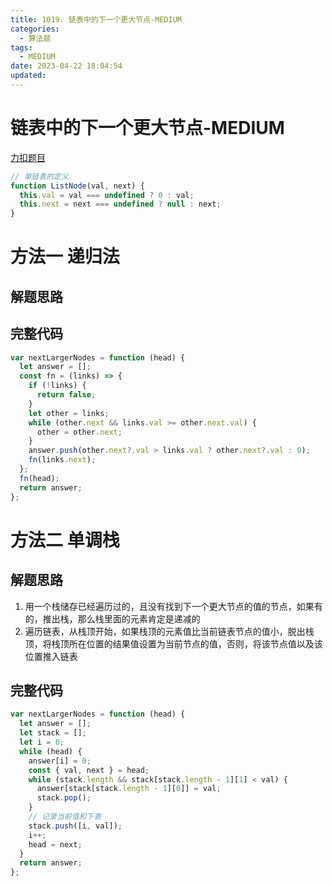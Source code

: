 ```yaml
---
title: 1019. 链表中的下一个更大节点-MEDIUM
categories:
  - 算法题
tags:
  - MEDIUM
date: 2023-04-22 18:04:54
updated:
---
```


# 链表中的下一个更大节点-MEDIUM

[力扣题目](https://leetcode.cn/problems/next-greater-node-in-linked-list/)

```javascript
// 单链表的定义
function ListNode(val, next) {
  this.val = val === undefined ? 0 : val;
  this.next = next === undefined ? null : next;
}
```

# 方法一 递归法

## 解题思路

## 完整代码

```javascript
var nextLargerNodes = function (head) {
  let answer = [];
  const fn = (links) => {
    if (!links) {
      return false;
    }
    let other = links;
    while (other.next && links.val >= other.next.val) {
      other = other.next;
    }
    answer.push(other.next?.val > links.val ? other.next?.val : 0);
    fn(links.next);
  };
  fn(head);
  return answer;
};
```

# 方法二 单调栈

## 解题思路

1. 用一个栈储存已经遍历过的，且没有找到下一个更大节点的值的节点，如果有的，推出栈，那么栈里面的元素肯定是递减的
2. 遍历链表，从栈顶开始，如果栈顶的元素值比当前链表节点的值小，脱出栈顶，将栈顶所在位置的结果值设置为当前节点的值，否则，将该节点值以及该位置推入链表

## 完整代码

```javascript
var nextLargerNodes = function (head) {
  let answer = [];
  let stack = [];
  let i = 0;
  while (head) {
    answer[i] = 0;
    const { val, next } = head;
    while (stack.length && stack[stack.length - 1][1] < val) {
      answer[stack[stack.length - 1][0]] = val;
      stack.pop();
    }
    // 记录当前值和下表
    stack.push([i, val]);
    i++;
    head = next;
  }
  return answer;
};
```
